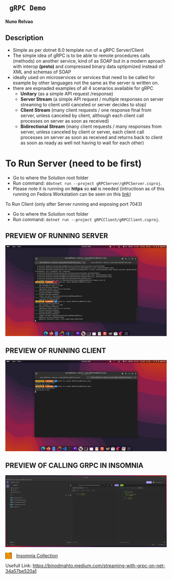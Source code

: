 ## <pre> gRPC Demo</pre>

####  Nuno Relvao

## Description
- Simple as per dotnet 8.0 template run of a gRPC Server/Client
- The simple idea of gRPC is to be able to remote procedures calls (methods) on another service, kind of as SOAP but in a modern aproach with interop **(proto)** and compressed binary data optipmized instead of XML and schemas of SOAP
- ideally used on microservices or services that need to be called for example by other languages not the same as the server is written on.
- there are expnaded examples of all 4 scenarios available for gRPC 
    - **Unitary** (as a simple API request /response)
    - **Server Stream** (a simple API request / multiple responses on server streaming to client until canceled or server decides to stop)
    - **Client Stream** (many client requests / one response final from server, unless canceled by client, although each client call processes on server as soon as received)
    - **Bidirectional Stream** (many client requests / many responses from server, unless canceled by client or server, each client call processes on server as soon as received and returns back to client as soon as ready as well not having to wait for each other)

# To Run Server (need to be first)
 - Go to where the Solution root folder
 - Run command:  ``` ddotnet run --project gRPCServer/gRPCServer.csproj ```.
 - Please note it is running on **https** so **ssl** is needed (intructiosn as of this running on Fedora Workstation can be seen on this [link](https://fedoramagazine.org/set-up-a-net-development-environment/))

 To Run Client (only after Server running and exposing port 7043)
 - Go to where the Solution root folder
 - Run command:  ``` dotnet run --project gRPCClient/gRPCClient.csproj ```.

## PREVIEW OF RUNNING SERVER

![Server](./resources/Server.png)

## PREVIEW OF RUNNING CLIENT

![Server](./resources/Client.png)

## PREVIEW OF CALLING GRPC IN INSOMNIA

![Insomnia](./resources/Insomnia.png)


<img src="https://raw.githubusercontent.com/nunorelvao/gRPCDemo/refs/heads/main/resources/javascript-svgrepo-com.svg" width="20" class="filter-svg"/> [Insomnia Collection](./resources/Insomnia_2025-01-24.json)

Usefull Link: https://binodmahto.medium.com/streaming-with-grpc-on-net-34a57be520a1

<style>
.filter-svg {
    filter : invert(58%) sepia(10%) saturate(3000%) hue-rotate(1deg) brightness(100%) contrast(150%);
    margin: 0px 10px -5px 0;
}

</style>